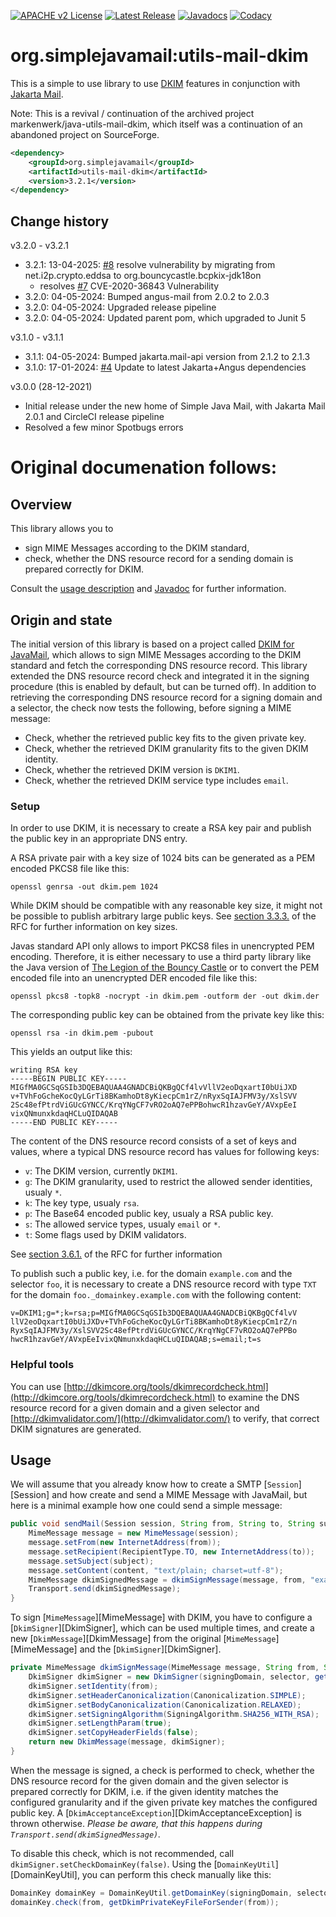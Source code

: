 [![APACHE v2 License](https://img.shields.io/badge/license-apachev2-blue.svg?style=flat)](LICENSE-2.0.txt)
[![Latest Release](https://img.shields.io/maven-central/v/org.simplejavamail/utils-mail-dkim.svg?style=flat)](http://search.maven.org/#search%7Cgav%7C1%7Cg%3A%22org.simplejavamail%22%20AND%20a%3A%22utils-mail-dkim%22)
[![Javadocs](http://www.javadoc.io/badge/org.simplejavamail/utils-mail-dkim.svg)](http://www.javadoc.io/doc/org.simplejavamail/utils-mail-dkim)
[![Codacy](https://img.shields.io/codacy/grade/9f9cd8b379534172bd52565122f794d7?style=flat)](https://www.codacy.com/gh/simple-java-mail/java-utils-mail-dkim)

# org.simplejavamail:utils-mail-dkim

This is a simple to use library to use [DKIM](https://en.wikipedia.org/wiki/DKIM) features in conjunction with [Jakarta Mail](https://eclipse-ee4j.github.io/mail).

Note: This is a revival / continuation of the archived project markenwerk/java-utils-mail-dkim, which itself was a continuation of an abandoned project on SourceForge.

```xml
<dependency>
	<groupId>org.simplejavamail</groupId>
	<artifactId>utils-mail-dkim</artifactId>
	<version>3.2.1</version>
</dependency>
```

## Change history

v3.2.0 - v3.2.1

- 3.2.1: 13-04-2025: [#8](https://github.com/simple-java-mail/java-utils-mail-dkim/pull/8) resolve vulnerability by migrating from net.i2p.crypto.eddsa to org.bouncycastle.bcpkix-jdk18on
    - resolves [#7](https://github.com/simple-java-mail/java-utils-mail-dkim/issues/7) CVE-2020-36843 Vulnerability
- 3.2.0: 04-05-2024: Bumped angus-mail from 2.0.2 to 2.0.3
- 3.2.0: 04-05-2024: Upgraded release pipeline
- 3.2.0: 04-05-2024: Updated parent pom, which upgraded to Junit 5


v3.1.0 - v3.1.1

- 3.1.1: 04-05-2024: Bumped jakarta.mail-api version from 2.1.2 to 2.1.3
- 3.1.0: 17-01-2024: [#4](https://github.com/simple-java-mail/java-utils-mail-dkim/issues/4) Update to latest Jakarta+Angus dependencies


v3.0.0 (28-12-2021)

- Initial release under the new home of Simple Java Mail, with Jakarta Mail 2.0.1 and CircleCI release pipeline
- Resolved a few minor Spotbugs errors

# Original documenation follows:

## Overview

This library allows you to

 - sign MIME Messages according to the DKIM standard,
 - check, whether the DNS resource record for a sending domain is prepared correctly for DKIM.

Consult the [usage description](#usage) and [Javadoc](http://markenwerk.github.io/java-utils-mail-dkim/index.html) for further information.


## Origin and state

The initial version of this library is based on a project called [DKIM for JavaMail](http://www.agitos.de/dkim-for-javamail/), which allows to sign MIME Messages according to the DKIM standard and fetch the corresponding DNS resource record.
This library extended the DNS resource record check  and integrated it in the signing procedure (this is enabled by default, but can be turned off). In addition to retrieving the corresponding DNS resource record for a signing domain and a selector, the check now tests the following, before signing a MIME message:

 - Check, whether the retrieved public key fits to the given private key.
 - Check, whether the retrieved DKIM granularity fits to the given DKIM identity.
 - Check, whether the retrieved DKIM version is `DKIM1`.
 - Check, whether the retrieved DKIM service type includes `email`.

### Setup

In order to use DKIM, it is necessary to create a RSA key pair and publish the public key in an appropriate DNS entry.

A RSA private pair with a key size of 1024 bits can be generated as a PEM encoded PKCS8 file like this:

```shell
openssl genrsa -out dkim.pem 1024
```

While DKIM should be compatible with any reasonable key size, it might not be possible to publish arbitrary large public keys. See [section 3.3.3.](https://tools.ietf.org/html/rfc6376#section-3.3.3) of the RFC for further information on key sizes. 

Javas standard API only allows to import PKCS8 files in unencrypted PEM encoding. Therefore, it is either necessary to use a third party library like the Java version of [The Legion of the Bouncy Castle](http://www.bouncycastle.org/java.html) or to convert the PEM encoded file into an unencrypted DER encoded file like this:

```shell
openssl pkcs8 -topk8 -nocrypt -in dkim.pem -outform der -out dkim.der
```

The corresponding public key can be obtained from the private key like this:

```shell
openssl rsa -in dkim.pem -pubout
```

This yields an output like this:

```shell
writing RSA key
-----BEGIN PUBLIC KEY-----
MIGfMA0GCSqGSIb3DQEBAQUAA4GNADCBiQKBgQCf4lvVllV2eoDqxartI0bUiJXD
v+TVhFoGcheKocQyLGrTi8BKamhoDt8yKiecpCm1rZ/nRyxSqIAJFMV3y/XslSVV
2Sc48efPtrdViGUcGYNCC/KrqYNgCF7vRO2oAQ7ePPBohwcR1hzavGeY/AVxpEeI
vixQNmunxkdaqHCLuQIDAQAB
-----END PUBLIC KEY-----
```

The content of the DNS resource record consists of a set of keys and values, where a typical DNS resource record has values for following keys:

 - `v`: The DKIM version, currently `DKIM1`.
 - `g`: The DKIM granularity, used to restrict the allowed sender identities, usualy `*`. 
 - `k`: The key type, usualy `rsa`.
 - `p`: The Base64 encoded public key, usualy a RSA public key.
 - `s`: The allowed service types, usualy `email` or `*`. 
 - `t`: Some flags used by DKIM validators.
 
See [section 3.6.1.](https://tools.ietf.org/html/rfc6376#section-3.6.1) of the RFC for further information

To publish such a public key, i.e. for the domain `example.com` and the selector `foo`, it is necessary to create a DNS resource record  with type `TXT` for the domain `foo._domainkey.example.com` with the following content:

```
v=DKIM1;g=*;k=rsa;p=MIGfMA0GCSqGSIb3DQEBAQUAA4GNADCBiQKBgQCf4lvV
llV2eoDqxartI0bUiJXDv+TVhFoGcheKocQyLGrTi8BKamhoDt8yKiecpCm1rZ/n
RyxSqIAJFMV3y/XslSVV2Sc48efPtrdViGUcGYNCC/KrqYNgCF7vRO2oAQ7ePPBo
hwcR1hzavGeY/AVxpEeIvixQNmunxkdaqHCLuQIDAQAB;s=email;t=s
```

### Helpful tools

You can use [http://dkimcore.org/tools/dkimrecordcheck.html](http://dkimcore.org/tools/dkimrecordcheck.html) to examine the DNS resource record for a given domain and a given selector and [http://dkimvalidator.com/](http://dkimvalidator.com/) to verify, that correct DKIM signatures are generated. 

## Usage

We will assume that you already know how to create a SMTP [`Session`][Session] and how create and send a MIME Message with JavaMail, but here is a minimal example how one could send a simple message:

```java
public void sendMail(Session session, String from, String to, String subject, String content) throws Exception {
	MimeMessage message = new MimeMessage(session);
	message.setFrom(new InternetAddress(from));
	message.setRecipient(RecipientType.TO, new InternetAddress(to));
	message.setSubject(subject);
	message.setContent(content, "text/plain; charset=utf-8");
	MimeMessage dkimSignedMessage = dkimSignMessage(message, from, "example.com", "foo");
	Transport.send(dkimSignedMessage);
}
```

To sign [`MimeMessage`][MimeMessage] with DKIM, you have to configure a [`DkimSigner`][DkimSigner], which can be used multiple times, and create a new [`DkimMessage`][DkimMessage] from the original [`MimeMessage`][MimeMessage] and the [`DkimSigner`][DkimSigner].

```java
private MimeMessage dkimSignMessage(MimeMessage message, String from, String signingDomain, String selector)  throws Exception {
	DkimSigner dkimSigner = new DkimSigner(signingDomain, selector, getDkimPrivateKeyFileForSender(from));
	dkimSigner.setIdentity(from);
	dkimSigner.setHeaderCanonicalization(Canonicalization.SIMPLE);
	dkimSigner.setBodyCanonicalization(Canonicalization.RELAXED);
	dkimSigner.setSigningAlgorithm(SigningAlgorithm.SHA256_WITH_RSA);
	dkimSigner.setLengthParam(true);
	dkimSigner.setCopyHeaderFields(false);
	return new DkimMessage(message, dkimSigner);
}
```

When the message is signed, a check is performed to check, whether the DNS resource record for the given domain and the given selector is prepared correctly for DKIM, i.e. if the given identity matches the configured granularity and if the given private key matches the configured public key. A [`DkimAcceptanceException`][DkimAcceptanceException] is thrown otherwise. *Please be aware, that this happens during `Transport.send(dkimSignedMessage)`.*

To disable this check, which is not recommended, call `dkimSigner.setCheckDomainKey(false)`. Using the [`DomainKeyUtil`][DomainKeyUtil], you can perform this check manually like this:

```java
DomainKey domainKey = DomainKeyUtil.getDomainKey(signingDomain, selector);
domainKey.check(from, getDkimPrivateKeyFileForSender(from));
```